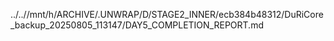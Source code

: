 ../..//mnt/h/ARCHIVE/.UNWRAP/D/STAGE2_INNER/ecb384b48312/DuRiCore_backup_20250805_113147/DAY5_COMPLETION_REPORT.md